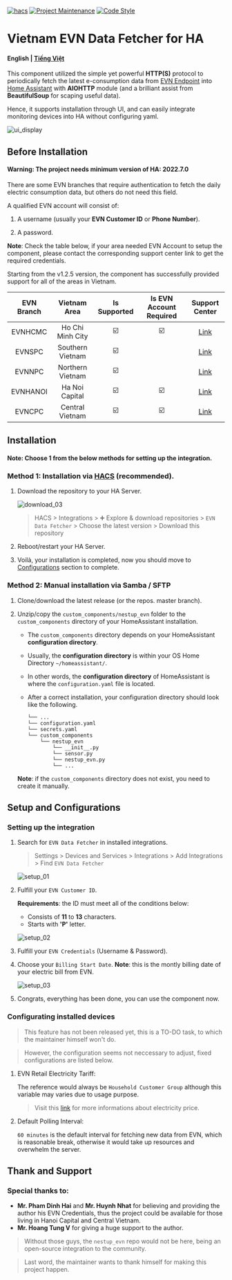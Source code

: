 [![hacs][hacs-badge]][hacs]
[![Project Maintenance][maintenance-badge]][maintenance]
[![Code Style][black-badge]][black]

# Vietnam EVN Data Fetcher for HA

#### English | [Tiếng Việt](https://github.com/trvqhuy/ha-evn/blob/main/README_vn.md)

This component utilized the simple yet powerful **HTTP(S)** protocol to periodically fetch the latest e-consumption data from [EVN Endpoint](https://www.evn.com.vn) into [Home Assistant](https://www.home-assistant.io) with **AIOHTTP** module (and a brilliant assist from **BeautifulSoup** for scaping useful data). 

Hence, it supports installation through UI, and can easily integrate monitoring devices into HA without configuring yaml.

![ui_display](screenshots/ui_display.png)

## Before Installation
#### **Warning**: The project needs minimum version of HA: 2022.7.0

There are some EVN branches that require authentication to fetch the daily electric consumption data, but others do not need this field.

A qualified EVN account will consist of:

1. A username (usually your **EVN Customer ID** or **Phone Number**).

2. A password.

**Note**: Check the table below, if your area needed EVN Account to setup the component, please contact the corresponding support center link to get the required credentials.

Starting from the v1.2.5 version, the component has successfully provided support for all of the areas in Vietnam.

| EVN Branch | Vietnam Area | Is Supported  | Is EVN Account Required | Support Center |
|:---:|:---:|:---:|:---:|:---:|
| EVNHCMC | Ho Chi Minh City | ☑️ | ☑️ | [Link](https://cskh.evnhcmc.vn/lienhe)
| EVNSPC | Southern Vietnam | ☑️ |   | [Link](https://cskh.evnspc.vn/LienHe/CacKenhTrucTuyen)
| EVNNPC | Northern Vietnam | ☑️ |   | [Link](https://cskh.npc.com.vn/Home/LienHeNPC)
| EVNHANOI | Ha Noi Capital | ☑️ | ☑️ | [Link](https://evnhanoi.vn/infomation/lien-he)
| EVNCPC | Central Vietnam | ☑️ | ☑️ | [Link](https://cskh.cpc.vn/lien-he)
    
## Installation
#### **Note:** Choose 1 from the below methods for setting up the integration.
### Method 1: Installation via [HACS](https://hacs.xyz) (recommended).

1. Download the repository to your HA Server.

    ![download_03](screenshots/download_03.png)

    > HACS > Integrations > ➕ Explore & download repositories  > `EVN Data Fetcher` > Choose the latest version > Download this repository
    
3. Reboot/restart your HA Server.
4. Voilà, your installation is completed, now you should move to [Configurations](https://github.com/trvqhuy/nestup_evn#setup-and-configurations) section to complete.

### Method 2: Manual installation via Samba / SFTP
1. Clone/download the latest release (or the repos. master branch).

2. Unzip/copy the `custom_components/nestup_evn` folder to the `custom_components` directory of your HomeAssistant installation.
    - The `custom_components` directory depends on your HomeAssistant **configuration directory**. 
    - Usually, the **configuration directory** is within your OS Home Directory `~/homeassistant/`.
    - In other words, the **configuration directory** of HomeAssistant is where the `configuration.yaml` file is located.
    - After a correct installation, your configuration directory should look like the following.
    
        ```
        └── ...
        └── configuration.yaml
        └── secrets.yaml
        └── custom_components
            └── nestup_evn
                └── __init__.py
                └── sensor.py
                └── nestup_evn.py
                └── ...
        ```
    **Note**: if the `custom_components` directory does not exist, you need to create it manually.
 
## Setup and Configurations
### Setting up the integration
1. Search for `EVN Data Fetcher` in installed integrations.
    > Settings > Devices and Services > Integrations > Add Integrations > Find `EVN Data Fetcher`
    
    ![setup_01](screenshots/setup_01.png)
    
2. Fulfill your `EVN Customer ID`.

    **Requirements**: the ID must meet all of the conditions below:

    - Consists of **11** to **13** characters.
    - Starts with **'P'** letter.
    
    ![setup_02](screenshots/setup_02.png) 
    
3. Fulfill your `EVN Credentials` (Username & Password).
4. Choose your `Billing Start Date`.
    **Note**: this is the montly billing date of your electric bill from EVN. 
    
    ![setup_03](screenshots/setup_03.png)
    
5. Congrats, everything has been done, you can use the component now.

### Configurating installed devices
> This feature has not been released yet, this is a TO-DO task, to which the maintainer himself won't do.

> However, the configuration seems not neccessary to adjust, fixed configurations are listed below.

1. EVN Retail Electricity Tariff:

    The reference would always be `Household Customer Group` although this variable may varies due to usage purpose.
    > Visit this [link](https://www.evn.com.vn/c3/evn-va-khach-hang/Bieu-gia-ban-le-dien-9-79.aspx) for more informations about electricity price.
    
2. Default Polling Interval:

    ` 60 minutes ` is the default interval for fetching new data from EVN, which is reasonable break, otherwise it would take up resources and overwhelm the server.

## Thank and Support

### Special thanks to:
- **Mr. Pham Dinh Hai** and **Mr. Huynh Nhat** for believing and providing the author his EVN Credentials, thus the project could be available for those living in Hanoi Capital and Central Vietnam.
- **Mr. Hoang Tung V** for giving a huge support to the author.

> Without those guys, the `nestup_evn` repo would not be here, being an open-source integration to the community.

> Last word, the maintainer wants to thank himself for making this project happen.

[hacs]: https://github.com/custom-components/hacs
[hacs-badge]: https://img.shields.io/badge/HACS-default-0468BF.svg?style=for-the-badge
[black-badge]: https://img.shields.io/badge/code%20style-black%20&%20flake8-262626.svg?style=for-the-badge
[black]: https://github.com/ambv/black
[maintenance-badge]: https://img.shields.io/badge/MAINTAINER-%40TRVQHUY-F2994B?style=for-the-badge
[maintenance]: https://github.com/trvqhuy
[license-badge]: https://img.shields.io/badge/license-apache2.0-F2994B.svg?style=for-the-badge
[license]: https://github.com/trvqhuy/nestup_evn/blob/main/custom_components/nestup_evn/LICENSE
